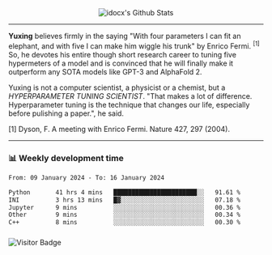 <div align="center">
    <img align="center" src="https://github-readme-stats.vercel.app/api?username=idocx&show_icons=true&count_private=true&hide_border=true" alt="idocx's Github Stats"></img>
</div>

---

**Yuxing** believes firmly in the saying "With four parameters I can fit an elephant, and with five I can make him wiggle his trunk" by Enrico Fermi. <sup>[1]</sup> So, he devotes his entire though short research career to tuning five hypermeters of a model and is convinced that he will finally make it outperform any SOTA models like GPT-3 and AlphaFold 2.

Yuxing is not a computer scientist, a physicist or a chemist, but a *HYPERPARAMETER TUNING SCIENTIST*. "That makes a lot of difference. Hyperparameter tuning is the technique that changes our life, especially before pulishing a paper.", he said.

[1] Dyson, F. A meeting with Enrico Fermi. Nature 427, 297 (2004).


---

### 📊 Weekly development time
<!--START_SECTION:waka-->

```txt
From: 09 January 2024 - To: 16 January 2024

Python       41 hrs 4 mins   ███████████████████████░░   91.61 %
INI          3 hrs 13 mins   █▓░░░░░░░░░░░░░░░░░░░░░░░   07.18 %
Jupyter      9 mins          ░░░░░░░░░░░░░░░░░░░░░░░░░   00.36 %
Other        9 mins          ░░░░░░░░░░░░░░░░░░░░░░░░░   00.34 %
C++          8 mins          ░░░░░░░░░░░░░░░░░░░░░░░░░   00.30 %
```

<!--END_SECTION:waka-->

### 

![Visitor Badge](https://visitor-badge.laobi.icu/badge?page_id=idocx.idocx)
